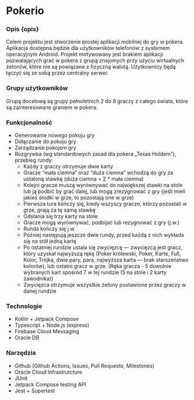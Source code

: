 # Pokerio

### Opis {opis}

Celem projektu jest stworzenie prostej aplikacji mobilnej do gry w pokera. Aplikacja dostępna będzie dla użytkowników telefonów z systemem operacyjnym Android. Projekt motywowany jest brakiem aplikacji pozwalających grać w pokera z grupą znajomych przy użyciu wirtualnych żetonów, które nie są powiązane z fizyczną walutą. Użytkownicy będą łączyć się ze sobą przez centralny serwer.

### Grupy użytkowników

Grupą docelową są grupy pełnoletnich 2 do 8 graczy z całego świata, które są zainteresowane graniem w pokera.

### Funkcjonalność

- Generowanie nowego pokoju gry
- Dołączanie do pokoju gry
- Zarządzanie pokojem gry
- Rozgrywka (wg standardowych zasad dla pokera „Texas Holdem”), przebieg rundy:
  - Każdy z graczy otrzymuje dwie karty
  - Gracze “mała ciemna” oraz “duża ciemna” wchodzą do gry za ustaloną stawkę (duża ciemna = 2 \* mała ciemna)
  - Kolejni gracze muszą wyrównywać do największej stawki na stole lub ją podbić by grać dalej, lub mogą zrezygnować z gry (jeśli mieli jakieś środki w grze, to pozostają one w grze)
  - Pierwsza tura kończy się, kiedy wszyscy gracze, którzy pozostali w grze, grają za tę samą stawkę
  - Odsłania się trzy karty na stole
  - Gracze mogą wyrównywać, podbijać lub rezygnować z gry (j.w.)
  - Runda kończy się j.w.
  - Później następują jeszcze dwie rundy, przed każdą z nich wykłada się na stół jedną kartę
  - Po ostatniej rundzie ustala się zwycięzcę — zwycięzcą jest gracz, który uzyskał najwyższą rękę (Poker królewski, Poker, Karte, Full, Kolor, Trójka, dwie pary, para, najwyższa karta — brak starszeństwo kolorów), lub ostatni gracz w grze. (Ręka gracza - 5 dowolnie wybranych kart spośród 7 w tej rundzie (5 na stole i 2 karty zawodnika))
  - Zwycięzca otrzymuje wszystkie żetony postawione przez graczy w danej rundzie

### Technologie

- Kotlin + Jetpack Compose
- Typescript + Node.js (express)
- Firebase Cloud Messaging
- Oracle DB

### Narzędzia

- Github (Github Actions, Issues, Pull Requests, Milestones)
- Oracle Cloud Infrastrutcture
- JUnit
- Jetpack Compose testing API
- Jest + Supertest
